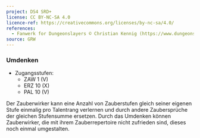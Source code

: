 ```yaml
---
project: DS4 SRD+
license: CC BY-NC-SA 4.0
licence-ref: https://creativecommons.org/licenses/by-nc-sa/4.0/
references: 
  - Fanwerk for Dungeonslayers © Christian Kennig (https://www.dungeonslayers.net/)
source: GRW
---
```


### Umdenken

- Zugangsstufen:
  - ZAW 1 (V)
  - ERZ 10 (X)
  - PAL 10 (V)

Der Zauberwirker kann eine Anzahl von Zauberstufen gleich seiner eigenen Stufe einmalig pro Talentrang verlernen und durch andere Zaubersprüche der gleichen Stufensumme ersetzen. Durch das Umdenken können Zauberwirker, die mit ihrem Zauberrepertoire nicht zufrieden sind, dieses noch einmal umgestalten.

